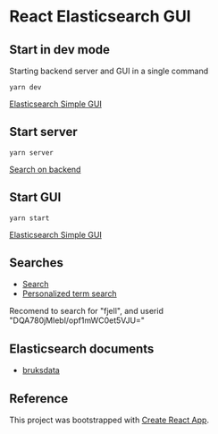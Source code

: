 # React Elasticsearch GUI

## Start in dev mode
Starting backend server and GUI in a single command
```
yarn dev
```
[Elasticsearch Simple GUI](http://localhost:3000/)

## Start server
```
yarn server
```
[Search on backend](http://localhost:9201/query?q=gr%C3%B8nn)

## Start GUI
```
yarn start
```
[Elasticsearch Simple GUI](http://localhost:3000/)

## Searches

* [Search](http://localhost:3000/search)
* [Personalized term search](http://localhost:3000/personalized)

Recomend to search for "fjell", and userid "DQA780jMlebl/opf1mWC0et5VJU="

## Elasticsearch documents

* [bruksdata](http://localhost:3000/bruksdata)



## Reference

This project was bootstrapped with [Create React App](https://github.com/facebookincubator/create-react-app).

